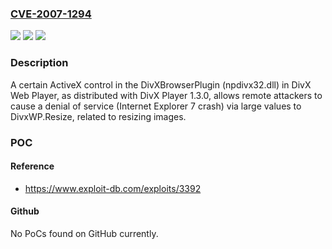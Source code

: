 ### [CVE-2007-1294](https://cve.mitre.org/cgi-bin/cvename.cgi?name=CVE-2007-1294)
![](https://img.shields.io/static/v1?label=Product&message=n%2Fa&color=blue)
![](https://img.shields.io/static/v1?label=Version&message=n%2Fa&color=blue)
![](https://img.shields.io/static/v1?label=Vulnerability&message=n%2Fa&color=brighgreen)

### Description

A certain ActiveX control in the DivXBrowserPlugin (npdivx32.dll) in DivX Web Player, as distributed with DivX Player 1.3.0, allows remote attackers to cause a denial of service (Internet Explorer 7 crash) via large values to DivxWP.Resize, related to resizing images.

### POC

#### Reference
- https://www.exploit-db.com/exploits/3392

#### Github
No PoCs found on GitHub currently.

